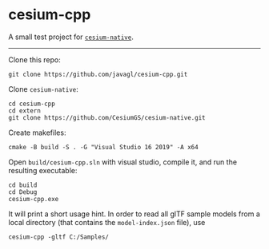 # cesium-cpp

A small test project for [`cesium-native`](https://github.com/CesiumGS/cesium-native).

---

Clone this repo:

    git clone https://github.com/javagl/cesium-cpp.git
    
Clone `cesium-native`:

    cd cesium-cpp
    cd extern
    git clone https://github.com/CesiumGS/cesium-native.git
    
Create makefiles:

    cmake -B build -S . -G "Visual Studio 16 2019" -A x64
    
Open `build/cesium-cpp.sln` with visual studio, compile it, 
and run the resulting executable:

    cd build
    cd Debug
    cesium-cpp.exe
    
It will print a short usage hint. In order to read all glTF sample models
from a local directory (that contains the `model-index.json` file), use

    cesium-cpp -gltf C:/Samples/

    
